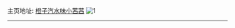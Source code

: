 主页地址: [橙子汽水味小茜茜](https://weibo.com/u/2120206704) 
![1](https://wx4.sinaimg.cn/mw2000/7e5fc970ly1hbd3b0dfwij20zk1betgw.jpg) 
*** 
